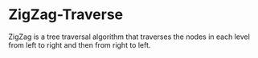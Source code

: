 # ZigZag-Traverse

ZigZag is a tree traversal algorithm that traverses the nodes in each level from left to right and then from right to left.
